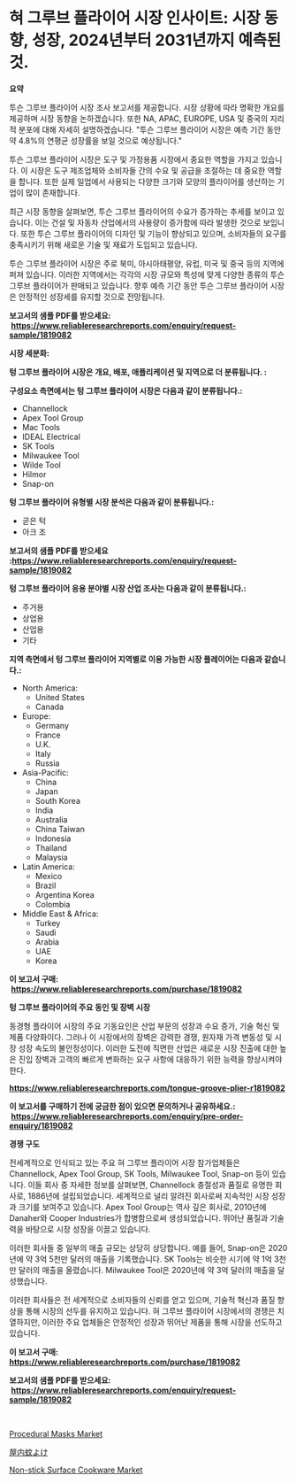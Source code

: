 <p><h1>혀 그루브 플라이어 시장 인사이트: 시장 동향, 성장, 2024년부터 2031년까지 예측된 것.</h1></p><p><strong>요약</strong></p>
<p><p>투슨 그루브 플라이어 시장 조사 보고서를 제공합니다. 시장 상황에 따라 명확한 개요를 제공하며 시장 동향을 논하겠습니다. 또한 NA, APAC, EUROPE, USA 및 중국의 지리적 분포에 대해 자세히 설명하겠습니다. "투슨 그루브 플라이어 시장은 예측 기간 동안 약 4.8%의 연평균 성장률을 보일 것으로 예상됩니다."</p><p>투슨 그루브 플라이어 시장은 도구 및 가정용품 시장에서 중요한 역할을 가지고 있습니다. 이 시장은 도구 제조업체와 소비자들 간의 수요 및 공급을 조절하는 데 중요한 역할을 합니다. 또한 실제 일업에서 사용되는 다양한 크기와 모양의 플라이어를 생산하는 기업이 많이 존재합니다.</p><p>최근 시장 동향을 살펴보면, 투슨 그루브 플라이어의 수요가 증가하는 추세를 보이고 있습니다. 이는 건설 및 자동차 산업에서의 사용량이 증가함에 따라 발생한 것으로 보입니다. 또한 투슨 그루브 플라이어의 디자인 및 기능이 향상되고 있으며, 소비자들의 요구를 충족시키기 위해 새로운 기술 및 재료가 도입되고 있습니다.</p><p>투슨 그루브 플라이어 시장은 주로 북미, 아시아태평양, 유럽, 미국 및 중국 등의 지역에 퍼져 있습니다. 이러한 지역에서는 각각의 시장 규모와 특성에 맞게 다양한 종류의 투슨 그루브 플라이어가 판매되고 있습니다. 향후 예측 기간 동안 투슨 그루브 플라이어 시장은 안정적인 성장세를 유지할 것으로 전망됩니다.</p></p>
<p><strong>보고서의 샘플 PDF를 받으세요: &nbsp;<a href="https://www.reliableresearchreports.com/enquiry/request-sample/1819082">https://www.reliableresearchreports.com/enquiry/request-sample/1819082</a></strong></p>
<p><strong>시장 세분화:</strong></p>
<p><strong> 텅 그루브 플라이어 시장은 개요, 배포, 애플리케이션 및 지역으로 더 분류됩니다. :</strong></p>
<p><strong>구성요소 측면에서는 텅 그루브 플라이어 시장은 다음과 같이 분류됩니다.:</strong></p>
<p><ul><li>Channellock</li><li>Apex Tool Group</li><li>Mac Tools</li><li>IDEAL Electrical</li><li>SK Tools</li><li>Milwaukee Tool</li><li>Wilde Tool</li><li>Hilmor</li><li>Snap-on</li></ul></p>
<p><strong> 텅 그루브 플라이어 유형별 시장 분석은 다음과 같이 분류됩니다.:</strong></p>
<p><ul><li>곧은 턱</li><li>아크 조</li></ul></p>
<p><strong>보고서의 샘플 PDF를 받으세요 :<a href="https://www.reliableresearchreports.com/enquiry/request-sample/1819082">https://www.reliableresearchreports.com/enquiry/request-sample/1819082</a></strong></p>
<p><strong> 텅 그루브 플라이어 응용 분야별 시장 산업 조사는 다음과 같이 분류됩니다.:</strong></p>
<p><ul><li>주거용</li><li>상업용</li><li>산업용</li><li>기타</li></ul></p>
<p><strong>지역 측면에서 텅 그루브 플라이어 지역별로 이용 가능한 시장 플레이어는 다음과 같습니다.:</strong></p>
<p><ul>
    <li>
        North America:
        <ul>
            <li>United States</li>
            <li>Canada</li>
        </ul>
    </li>
    <li>
        Europe:
        <ul>
            <li>Germany</li>
            <li>France</li>
            <li>U.K.</li>
            <li>Italy</li>
            <li>Russia</li>
        </ul>
    </li>
    <li>
        Asia-Pacific:
        <ul>
            <li>China</li>
            <li>Japan</li>
            <li>South Korea</li>
            <li>India</li>
            <li>Australia</li>
            <li>China Taiwan</li>
            <li>Indonesia</li>
            <li>Thailand</li>
            <li>Malaysia</li>
        </ul>
    </li>
    <li>
        Latin America:
        <ul>
            <li>Mexico</li>
            <li>Brazil</li>
            <li>Argentina Korea</li>
            <li>Colombia</li>
        </ul>
    </li>
    <li>
        Middle East & Africa:
        <ul>
            <li>Turkey</li>
            <li>Saudi</li>
            <li>Arabia</li>
            <li>UAE</li>
            <li>Korea</li>
        </ul>
    </li>
    </ul></p>
<p><strong>이 보고서 구매: &nbsp;<a href="https://www.reliableresearchreports.com/purchase/1819082">https://www.reliableresearchreports.com/purchase/1819082</a></strong></p>
<p><strong>텅 그루브 플라이어의 주요 동인 및 장벽 시장</strong></p>
<p><p>동경형 플라이어 시장의 주요 기동요인은 산업 부문의 성장과 수요 증가, 기술 혁신 및 제품 다양화이다. 그러나 이 시장에서의 장벽은 강력한 경쟁, 원자재 가격 변동성 및 시장 성장 속도의 불안정성이다. 이러한 도전에 직면한 산업은 새로운 시장 진출에 대한 높은 진입 장벽과 고객의 빠르게 변화하는 요구 사항에 대응하기 위한 능력을 향상시켜야 한다.</p></p>
<p><strong><a href="https://www.reliableresearchreports.com/tongue-groove-plier-r1819082">https://www.reliableresearchreports.com/tongue-groove-plier-r1819082</a></strong></p>
<p><strong>이 보고서를 구매하기 전에 궁금한 점이 있으면 문의하거나 공유하세요.: &nbsp;<a href="https://www.reliableresearchreports.com/enquiry/pre-order-enquiry/1819082">https://www.reliableresearchreports.com/enquiry/pre-order-enquiry/1819082</a></strong></p>
<p><strong>경쟁 구도</strong></p>
<p><p>전세계적으로 인식되고 있는 주요 혀 그루브 플라이어 시장 참가업체들은 Channellock, Apex Tool Group, SK Tools, Milwaukee Tool, Snap-on 등이 있습니다. 이들 회사 중 자세한 정보를 살펴보면, Channellock 충절성과 품질로 유명한 회사로, 1886년에 설립되었습니다. 세계적으로 널리 알려진 회사로써 지속적인 시장 성장과 크기를 보여주고 있습니다. Apex Tool Group는 역사 깊은 회사로, 2010년에 Danaher와 Cooper Industries가 합병함으로써 생성되었습니다. 뛰어난 품질과 기술력을 바탕으로 시장 성장을 이끌고 있습니다.</p><p>이러한 회사들 중 일부의 매출 규모는 상당히 상당합니다. 예를 들어, Snap-on은 2020년에 약 3억 5천만 달러의 매출을 기록했습니다. SK Tools는 비슷한 시기에 약 1억 3천만 달러의 매출을 올렸습니다. Milwaukee Tool은 2020년에 약 3억 달러의 매출을 달성했습니다.</p><p>이러한 회사들은 전 세계적으로 소비자들의 신뢰를 얻고 있으며, 기술적 혁신과 품질 향상을 통해 시장의 선두를 유지하고 있습니다. 혀 그루브 플라이어 시장에서의 경쟁은 치열하지만, 이러한 주요 업체들은 안정적인 성장과 뛰어난 제품을 통해 시장을 선도하고 있습니다.</p></p>
<p><strong>이 보고서 구매: &nbsp; <a href="https://www.reliableresearchreports.com/purchase/1819082">https://www.reliableresearchreports.com/purchase/1819082</a></strong></p>
<p><strong>보고서의 샘플 PDF를 받으세요: &nbsp;<a href="https://www.reliableresearchreports.com/enquiry/request-sample/1819082">https://www.reliableresearchreports.com/enquiry/request-sample/1819082</a></strong><strong></strong></p>
<p>&nbsp;</p>
<p><p><a href="https://www.linkedin.com/pulse/decoding-procedural-masks-market-metrics-share-trends-growth-yramc?trackingId=0TRf63PmFZQpdfjqSN2h6A%3D%3D">Procedural Masks Market</a></p><p><a href="https://github.com/lily-u-genius/Market-Research-Report-List-1/blob/main/900464632297.md">屋内蚊よけ</a></p><p><a href="https://www.linkedin.com/pulse/non-stick-surface-cookware-market-size-trends-complete-industry-ww1vf?trackingId=M15fHRvnhztPctjiOA9%2Fzg%3D%3D">Non-stick Surface Cookware Market</a></p></p>
